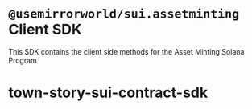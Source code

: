 <h1><code>@usemirrorworld/sui.assetminting</code> Client SDK</h1>

This SDK contains the client side methods for the Asset Minting Solana Program
# town-story-sui-contract-sdk
